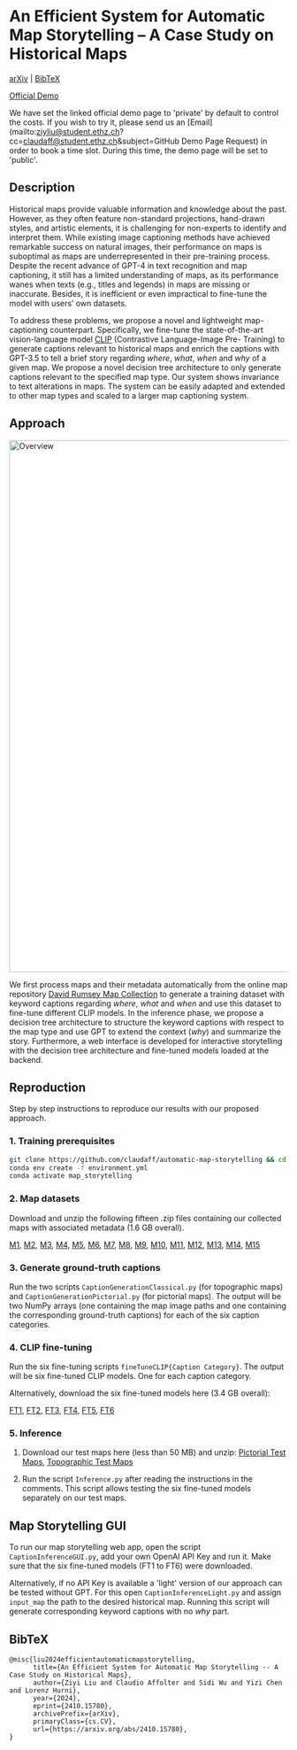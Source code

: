 # An Efficient System for Automatic Map Storytelling – A Case Study on Historical Maps

[arXiv](https://arxiv.org/abs/2410.15780) | [BibTeX](#bibtex)

[Official Demo](https://ziyiiil.github.io/Automatic-Map-Storytelling-Demo/) 

We have set the linked official demo page to 'private' by default to control the costs. If you wish to try it, please send us an [Email](mailto:ziyliu@student.ethz.ch?cc=claudaff@student.ethz.ch&subject=GitHub Demo Page Request) in order to book a time slot. During this time, the demo page will be set to 'public'.

## Description
Historical maps provide valuable information and knowledge about the past. However, as they often feature non-standard projections, hand-drawn styles, and artistic elements, it is challenging for non-experts to identify and interpret them. While existing image captioning methods have achieved remarkable success on natural images, their performance on maps is suboptimal as maps are underrepresented in their pre-training process. Despite the recent advance of GPT-4 in text recognition and map captioning, it still has a limited understanding of maps, as its performance wanes when texts (e.g., titles and legends) in maps are missing or inaccurate. Besides, it is inefficient or even impractical to fine-tune the model with users’ own datasets.

To address these problems, we propose a novel and lightweight map-captioning counterpart. Specifically, we fine-tune the state-of-the-art vision-language model [CLIP](https://github.com/openai/CLIP?tab=readme-ov-file) (Contrastive Language-Image Pre- Training) to generate captions relevant to historical maps and enrich the captions with GPT-3.5 to tell a brief story regarding _where_, _what_, _when_ and _why_ of a given map. We propose a novel decision tree architecture to only generate captions relevant to the specified map type. Our system shows invariance to text alterations in maps. The system can be easily adapted and extended to other map types and scaled to a larger map captioning system.

## Approach

<img width="961" alt="Overview" src="https://github.com/claudaff/automatic-map-storytelling/assets/145538566/01aa37f2-2721-4828-b17e-3b510c5c8dfb">

We first process maps and their metadata automatically from the online map repository [David Rumsey Map Collection](https://www.davidrumsey.com/) to generate a training dataset with keyword captions regarding _where_, _what_ and _when_ and use this dataset to fine-tune different CLIP models. In the inference phase, we propose a decision tree architecture to structure the keyword captions with respect to the map type and use GPT to extend the context (_why_) and summarize the story. Furthermore, a web interface is developed for interactive storytelling with the decision tree architecture and fine-tuned models loaded at the backend.


## Reproduction
Step by step instructions to reproduce our results with our proposed approach.
### 1. Training prerequisites

```sh
git clone https://github.com/claudaff/automatic-map-storytelling && cd automatic-map-storytelling
conda env create -f environment.yml
conda activate map_storytelling
```

### 2. Map datasets

Download and unzip the following fifteen .zip files containing our collected maps with associated metadata (1.6 GB overall).

[M1](https://drive.google.com/file/d/1EWVyhGqqPq-9bQUSOFxBd-L3zaVjfbbl/view?usp=drive_link), 
[M2](https://drive.google.com/file/d/1ZV-0CT_9Nh21yLHyajoVsGyZKywo03UB/view?usp=drive_link),
[M3](https://drive.google.com/file/d/11XBnAgegMf-jWNlMAStL4w_U3CWCuAD5/view?usp=drive_link), 
[M4](https://drive.google.com/file/d/1SoZGjEao8B0j9B0kBu79GxsUMg-gjCW1/view?usp=drive_link), 
[M5](https://drive.google.com/file/d/1FGNIDbX1Js5Wjv7vaRUy6PRo7-bD2D0K/view?usp=drive_link), 
[M6](https://drive.google.com/file/d/1GT6Ulfr1cR9CXuTbfXLKqzkokD00MV8z/view?usp=drive_link), 
[M7](https://drive.google.com/file/d/14_u9gn3nwjOQHaokB9gT-dV8nYF5YMOW/view?usp=drive_link), 
[M8](https://drive.google.com/file/d/1xjyaI4xaKWzk1ODERfAwMFhhUIWw1deM/view?usp=drive_link), 
[M9](https://drive.google.com/file/d/1nBRwbnYcDk4feWYCSXtEUh3qVrfmdA7l/view?usp=drive_link), 
[M10](https://drive.google.com/file/d/1S7NFe8zjyOH3IMWFtQH8EzseE0VIQSm4/view?usp=drive_link), 
[M11](https://drive.google.com/file/d/1o3XjaPnexo0ZUh2kB-HVLCsgxMJzBkeF/view?usp=drive_link), 
[M12](https://drive.google.com/file/d/1C3KnB_P9XAyn2ou6Vb3KuvMzszCTvGN0/view?usp=drive_link), 
[M13](https://drive.google.com/file/d/1i3REduWyjhef9lXF6RuWuWIvSDif-Gxz/view?usp=drive_link), 
[M14](https://drive.google.com/file/d/1dcXKBu4rgtkZXJSOhpGYnpA43UrCwj_5/view?usp=drive_link), 
[M15](https://drive.google.com/file/d/1H_4D-I1EKuF8ggXIRLNjxQkf-GJQExot/view?usp=drive_link)

### 3. Generate ground-truth captions

Run the two scripts `CaptionGenerationClassical.py` (for topographic maps) and `CaptionGenerationPictorial.py` (for pictorial maps). The output will be two NumPy arrays (one containing the map image paths and one containing the corresponding ground-truth captions) for each of the six caption categories. 

### 4. CLIP fine-tuning

Run the six fine-tuning scripts `fineTuneCLIP{Caption Category}`. The output will be six fine-tuned CLIP models. One for each caption category.

Alternatively, download the six fine-tuned models here (3.4 GB overall):

[FT1](https://drive.google.com/file/d/1SAH4cqQSmvywsvNloYLlopn5EAiHbWrR/view?usp=drive_link), 
[FT2](https://drive.google.com/file/d/1d-oyhA2NjpKWyXV2J8C9e9SOIJ9eeRyp/view?usp=drive_link), 
[FT3](https://drive.google.com/file/d/1N37UD8fBmicv3dXnqB3VvWMpuGH641XK/view?usp=drive_link), 
[FT4](https://drive.google.com/file/d/1ln04Twd3tXXON5WNIMPvBaG-3T7ZSDlw/view?usp=drive_link), 
[FT5](https://drive.google.com/file/d/1AGL_WaqzjWNGwLUpuj8Mn346F5SLEMP6/view?usp=drive_link), 
[FT6](https://drive.google.com/file/d/13gb1JBve4er4AGR8HgdEijNVmgeAj291/view?usp=drive_link)

### 5. Inference

1. Download our test maps here (less than 50 MB) and unzip: [Pictorial Test Maps](https://drive.google.com/file/d/1LyYpksg86X1TLUb5LKfSTAD7aCQ_RE68/view?usp=drive_link), [Topographic Test Maps](https://drive.google.com/file/d/1C7O-Jp8Y92nJ8dgkazp44yVbzzqs1_RL/view?usp=drive_link) 


2. Run the script `Inference.py` after reading the instructions in the comments. This script allows testing the six fine-tuned models separately on our test maps.

## Map Storytelling GUI

To run our map storytelling web app, open the script `CaptionInferenceGUI.py`, add your own OpenAI API Key and run it. Make sure that the six fine-tuned models (FT1 to FT6) were downloaded.

Alternatively, if no API Key is available a 'light' version of our approach can be tested without GPT.
For this open `CaptionInferenceLight.py` and assign `input_map` the path to the desired historical map. Running this script will generate corresponding keyword captions with no _why_ part. 

## BibTeX

```
@misc{liu2024efficientautomaticmapstorytelling,
      title={An Efficient System for Automatic Map Storytelling -- A Case Study on Historical Maps}, 
      author={Ziyi Liu and Claudio Affolter and Sidi Wu and Yizi Chen and Lorenz Hurni},
      year={2024},
      eprint={2410.15780},
      archivePrefix={arXiv},
      primaryClass={cs.CV},
      url={https://arxiv.org/abs/2410.15780}, 
}
```


